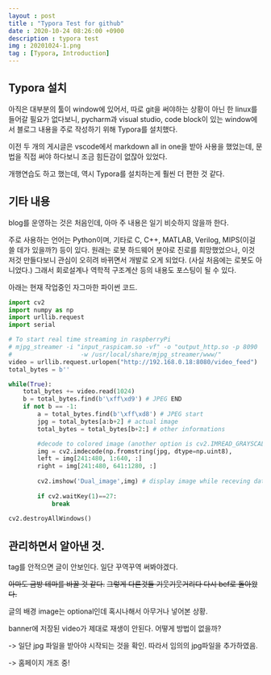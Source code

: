 ```yaml
---
layout : post
title : "Typora Test for github"
date : 2020-10-24 08:26:00 +0900
description : typora test
img : 20201024-1.png
tag : [Typora, Introduction]
---
```


## Typora 설치

 아직은 대부분의 툴이 window에 있어서, 따로 git을 써야하는 상황이 아닌 한 linux를 들어갈 필요가 없다보니, pycharm과 visual studio, code block이 있는 window에서 블로그 내용을 주로 작성하기 위해 Typora를 설치했다.

 이전 두 개의 게시글은 vscode에서 markdown all in one을 받아 사용을 했었는데, 문법을 직접 써야 하다보니 조금 힘든감이 없잖아 있었다.  

 개행연습도 하고 했는데, 역시 Typora를 설치하는게 훨씬 더 편한 것 같다.



## 기타 내용

  blog를 운영하는 것은 처음인데, 아마 주 내용은 일기 비슷하지 않을까 한다.



 주로 사용하는 언어는 Python이며, 기타로 C, C++, MATLAB, Verilog, MIPS(이걸 쓸 데가 있을까?) 등이 있다. 원래는 로봇 하드웨어 분야로 진로를 희망했었으나, 이것 저것 만들다보니 관심이 오히려 바뀌면서 개발로 오게 되었다. (사실 처음에는 로봇도 아니었다.) 그래서 회로설계나 역학적 구조계산 등의 내용도 포스팅이 될 수 있다.



 아래는 현재 작업중인 자그마한 파이썬 코드.

```python
import cv2
import numpy as np
import urllib.request
import serial

# To start real time streaming in raspberryPi
# mjpg_streamer -i "input_raspicam.so -vf" -o "output_http.so -p 8090
#                   -w /usr/local/share/mjpg_streamer/www/"
video = urllib.request.urlopen("http://192.168.0.18:8080/video_feed")
total_bytes = b''

while(True):
    total_bytes += video.read(1024)
    b = total_bytes.find(b'\xff\xd9') # JPEG END
    if not b == -1:
        a = total_bytes.find(b'\xff\xd8') # JPEG start
        jpg = total_bytes[a:b+2] # actual image
        total_bytes = total_bytes[b+2:] # other informations

        #decode to colored image (another option is cv2.IMREAD_GRAYSCALE)
        img = cv2.imdecode(np.fromstring(jpg, dtype=np.uint8), 											cv2.IMREAD_COLOR)
        left = img[241:480, 1:640, :]
        right = img[241:480, 641:1280, :]
        
        cv2.imshow('Dual_image',img) # display image while receving data
        
        if cv2.waitKey(1)==27:
            break
            
cv2.destroyAllWindows()
```



## 관리하면서 알아낸 것.

tag를 안적으면 글이 안보인다. 일단 꾸역꾸역 써봐야겠다.

 ~~아마도 금방 테마를 바꿀 것 같다.~~  ~~그렇게 다른것들 기웃기웃거리다 다시 bef로 돌아왔다.~~

글의 배경 image는 optional인데 혹시나해서 아무거나 넣어본 상황.

banner에 저장된 video가 제대로 재생이 안된다. 어떻게 방법이 없을까?

-> 일단 jpg 파일을 받아야 시작되는 것을 확인. 따라서 임의의 jpg파일을 추가하였음.

-> 홈페이지 개조 중!

